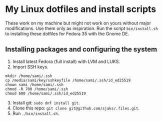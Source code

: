 # My Linux dotfiles and install scripts
These work on my machine but might not work on yours without major modifications. Use them only as inspiration. Run the script `bin/install.sh` to installing these dotfiles for Fedora 35 with the Gnome DE.


## Installing packages and configuring the system

1. Install latest Fedora (full install) with LVM and LUKS.
2. Import SSH keys.
```
mkdir /home/sami/.ssh
cp /media/sami/key/sshkeyfile /home/sami/.ssh/id_ed25519
chown sami /home/sami/.ssh
chmod -R 700 /home/sami/.ssh
chmod 600 /home/sami/.ssh/id_ed25519
```
3. Install git: `sudo dnf install git`.
4. Clone this repo: `git clone git@github.com/sjaks/.files.git`.
5. Run `./bin/install.sh`.
